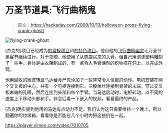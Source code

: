 # 万圣节道具:飞行曲柄鬼

> 原文：<https://hackaday.com/2009/10/13/halloween-props-flying-crank-ghost/>

![flying-crank-ghost](img/af3bf168f95426696cb82e457aed0289.png "flying-crank-ghost")

[杰克的]项目已经成为[的常规项目](http://hackaday.com/2007/05/25/diy-powered-respirator/)和[的特色项目](http://hackaday.com/2007/06/07/steampunk-lcd/)。他用他的[飞行曲柄幽灵](http://steampunkworkshop.com/microwave-motor-flying-crank-ghost)让万圣节黑客节继续进行。对于鬼魂，他使用了从商店买来的头骨，但自己用泡沫塑料雕刻了一些手。身体是由衣架制成的，有一点令人毛骨悚然的织物搭在洞上，以完成外观。

他用回收的微波转盘马达给食尸鬼添加了一些非常令人信服的动作。电机安装在两个交叉板的中心，并有一个电枢连接到它。三股单丝连接到骨架的末端，穿过交叉板末端的孔眼，然后连接到头部和每个手臂。当马达启动时，电枢转动，以不同的速度上下移动头部和手。休息后看一下嵌入的视频，看看最终的产品。

[杰克]确实提到他用的马达有点动力不足。我们认为这只需要维持一个晚上，所以翻遍你的垃圾箱，看看你是否能在几个小时内把这些扔在一起。

<https://player.vimeo.com/video/7010705>

</div> </body> </html>